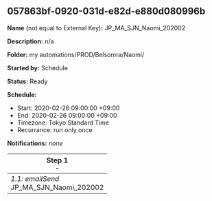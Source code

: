 ## 057863bf-0920-031d-e82d-e880d080996b

**Name** (not equal to External Key)**:** JP_MA_SJN_Naomi_202002

**Description:** n/a

**Folder:** my automations/PROD/Belsomra/Naomi/

**Started by:** Schedule

**Status:** Ready

**Schedule:**

* Start: 2020-02-26 09:00:00 +09:00
* End: 2020-02-26 09:00:00 +09:00
* Timezone: Tokyo Standard Time
* Recurrance: run only once

**Notifications:** _none_


| Step 1<br>_<small>-</small>_ |
| --- |
| _1.1: emailSend_<br>JP_MA_SJN_Naomi_202002 |
